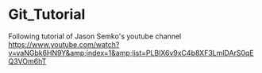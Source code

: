 # Git_Tutorial
Following tutorial of Jason Semko's youtube channel 
https://www.youtube.com/watch?v=vaNGbk6HN9Y&amp;index=1&amp;list=PLBlX6v9xC4b8XF3LmlDArS0qEQ3VOm6hT
